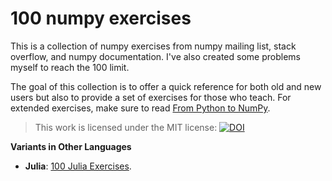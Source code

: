 # 100 numpy exercises

This is a collection of numpy exercises from numpy mailing list, stack overflow,
and numpy documentation. I've also created some problems myself to reach the 100 limit.

The goal of this collection is to offer a quick reference 
for both old and new users but also to provide a set of exercises
for those who teach. For extended exercises, 
make sure to read [From Python to NumPy](http://www.labri.fr/perso/nrougier/from-python-to-numpy/).

> This work is licensed under the MIT license: [![DOI](https://zenodo.org/badge/10173/rougier/numpy-100.svg)](https://zenodo.org/badge/latestdoi/10173/rougier/numpy-100)


**Variants in Other Languages**

 - **Julia**: [100 Julia Exercises](https://github.com/RoyiAvital/Julia100Exercises).

